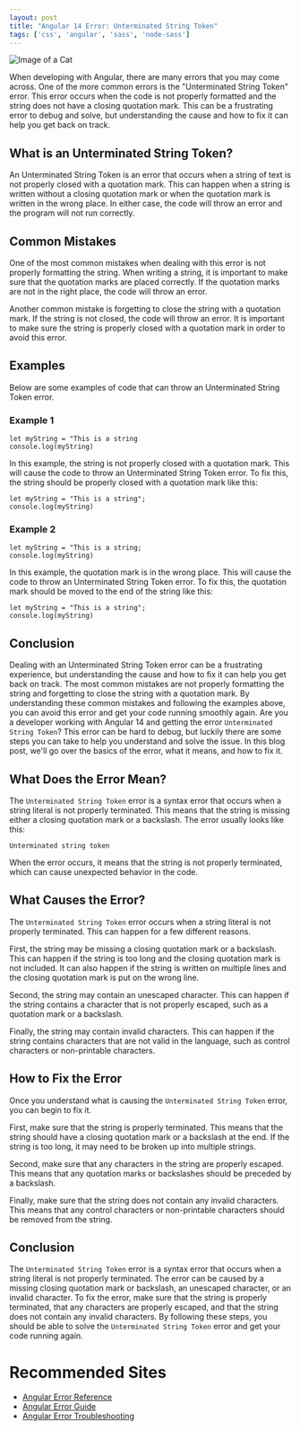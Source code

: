 ```yaml
---
layout: post
title: "Angular 14 Error: Unterminated String Token"
tags: ['css', 'angular', 'sass', 'node-sass']
---
```


![Image of a Cat](http://source.unsplash.com/1600x900/?cat)

When developing with Angular, there are many errors that you may come across. One of the more common errors is the "Unterminated String Token" error. This error occurs when the code is not properly formatted and the string does not have a closing quotation mark. This can be a frustrating error to debug and solve, but understanding the cause and how to fix it can help you get back on track.

## What is an Unterminated String Token?

An Unterminated String Token is an error that occurs when a string of text is not properly closed with a quotation mark. This can happen when a string is written without a closing quotation mark or when the quotation mark is written in the wrong place. In either case, the code will throw an error and the program will not run correctly. 

## Common Mistakes

One of the most common mistakes when dealing with this error is not properly formatting the string. When writing a string, it is important to make sure that the quotation marks are placed correctly. If the quotation marks are not in the right place, the code will throw an error.

Another common mistake is forgetting to close the string with a quotation mark. If the string is not closed, the code will throw an error. It is important to make sure the string is properly closed with a quotation mark in order to avoid this error.

## Examples

Below are some examples of code that can throw an Unterminated String Token error.

### Example 1

```
let myString = "This is a string
console.log(myString)
```

In this example, the string is not properly closed with a quotation mark. This will cause the code to throw an Unterminated String Token error. To fix this, the string should be properly closed with a quotation mark like this:

```
let myString = "This is a string";
console.log(myString)
```

### Example 2

```
let myString = "This is a string;
console.log(myString)
```

In this example, the quotation mark is in the wrong place. This will cause the code to throw an Unterminated String Token error. To fix this, the quotation mark should be moved to the end of the string like this:

```
let myString = "This is a string";
console.log(myString)
```

## Conclusion

Dealing with an Unterminated String Token error can be a frustrating experience, but understanding the cause and how to fix it can help you get back on track. The most common mistakes are not properly formatting the string and forgetting to close the string with a quotation mark. By understanding these common mistakes and following the examples above, you can avoid this error and get your code running smoothly again.
Are you a developer working with Angular 14 and getting the error `Unterminated String Token`? This error can be hard to debug, but luckily there are some steps you can take to help you understand and solve the issue. In this blog post, we'll go over the basics of the error, what it means, and how to fix it. 

## What Does the Error Mean?
The `Unterminated String Token` error is a syntax error that occurs when a string literal is not properly terminated. This means that the string is missing either a closing quotation mark or a backslash. The error usually looks like this:

```
Unterminated string token
```

When the error occurs, it means that the string is not properly terminated, which can cause unexpected behavior in the code.

## What Causes the Error?
The `Unterminated String Token` error occurs when a string literal is not properly terminated. This can happen for a few different reasons. 

First, the string may be missing a closing quotation mark or a backslash. This can happen if the string is too long and the closing quotation mark is not included. It can also happen if the string is written on multiple lines and the closing quotation mark is put on the wrong line. 

Second, the string may contain an unescaped character. This can happen if the string contains a character that is not properly escaped, such as a quotation mark or a backslash. 

Finally, the string may contain invalid characters. This can happen if the string contains characters that are not valid in the language, such as control characters or non-printable characters.

## How to Fix the Error
Once you understand what is causing the `Unterminated String Token` error, you can begin to fix it. 

First, make sure that the string is properly terminated. This means that the string should have a closing quotation mark or a backslash at the end. If the string is too long, it may need to be broken up into multiple strings. 

Second, make sure that any characters in the string are properly escaped. This means that any quotation marks or backslashes should be preceded by a backslash. 

Finally, make sure that the string does not contain any invalid characters. This means that any control characters or non-printable characters should be removed from the string.

## Conclusion
The `Unterminated String Token` error is a syntax error that occurs when a string literal is not properly terminated. The error can be caused by a missing closing quotation mark or backslash, an unescaped character, or an invalid character. To fix the error, make sure that the string is properly terminated, that any characters are properly escaped, and that the string does not contain any invalid characters. By following these steps, you should be able to solve the `Unterminated String Token` error and get your code running again.
# Recommended Sites

- [Angular Error Reference](https://angular.io/errors)
- [Angular Error Guide](https://blog.bitsrc.io/understanding-angular-errors-and-solutions-a-complete-guide-b9e9a31f7b45)
- [Angular Error Troubleshooting](https://www.telerik.com/blogs/troubleshooting-angular-errors)